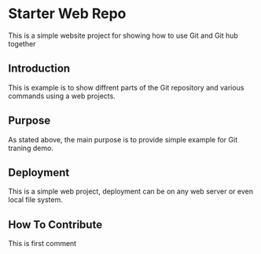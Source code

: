 # Starter Web Repo

This is a simple website project for showing how to use Git and Git hub together
## Introduction

This is example is to show diffrent parts of the Git repository and various commands using a web projects.

## Purpose

As stated above, the main purpose is to provide simple example for Git traning demo.

## Deployment

This is a simple web project, deployment can be on any web server or even local file system.
## How To Contribute
This is first comment 